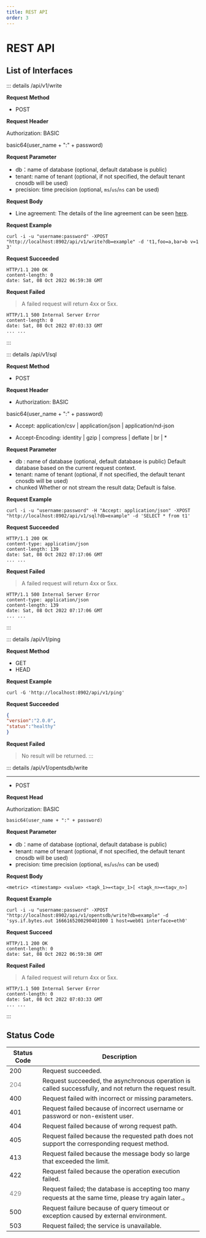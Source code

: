 ```yaml
---
title: REST API
order: 3
---
```


# REST API

## **List of Interfaces**

::: details /api/v1/write

**Request Method**

- POST

**Request Header**

Authorization: BASIC

basic64(user_name + ":" + password)

**Request Parameter**

- db：name of database (optional, default database is public)
- tenant: name of tenant (optional, if not specified, the default tenant cnosdb will be used)
- precision: time precision (optional, `ms`/`us`/`ns` can be used)

**Request Body**

- Line agreement: The details of the line agreement can be seen [here](https://docs.influxdata.com/influxdb/v1.8/write_protocols/line_protocol_tutorial/).

**Request Example**

```shell
curl -i -u "username:password" -XPOST "http://localhost:8902/api/v1/write?db=example" -d 't1,foo=a,bar=b v=1 3'
```

**Request Succeeded**

```shell
HTTP/1.1 200 OK
content-length: 0
date: Sat, 08 Oct 2022 06:59:38 GMT
```

**Request Failed**

> A failed request will return 4xx or 5xx.
```
HTTP/1.1 500 Internal Server Error
content-length: 0
date: Sat, 08 Oct 2022 07:03:33 GMT
... ...
```
:::

::: details /api/v1/sql

**Request Method**

- POST

**Request Header**

- Authorization: BASIC

basic64(user_name + ":" + password)

- Accept: application/csv | application/json | application/nd-json

- Accept-Encoding: identity | gzip | compress | deflate | br | *

**Request Parameter**

- db : name of database (optional, default database is public)
  Default database based on the current request context.
- tenant: name of tenant (optional, if not specified, the default tenant cnosdb will be used)
- chunked
  Whether or not stream the result data; Default is false.

**Request Example**

```shell
curl -i -u "username:password" -H "Accept: application/json" -XPOST "http://localhost:8902/api/v1/sql?db=example" -d 'SELECT * from t1'
```

**Request Succeeded**

```shell
HTTP/1.1 200 OK
content-type: application/json
content-length: 139
date: Sat, 08 Oct 2022 07:17:06 GMT
... ...
```

**Request Failed**

> A failed request will return 4xx or 5xx.
> 
```shell
HTTP/1.1 500 Internal Server Error
content-type: application/json
content-length: 139
date: Sat, 08 Oct 2022 07:17:06 GMT
... ...
```
:::

::: details /api/v1/ping

**Request Method**

- GET
- HEAD

**Request Example**

```shell
curl -G 'http://localhost:8902/api/v1/ping'
```

**Request Succeeded**

```json
{
"version":"2.0.0",
"status":"healthy"
}
```
**Request Failed**

> No result will be returned.
:::

::: details /api/v1/opentsdb/write

****

- POST

**Request Head**

Authorization: BASIC

    basic64(user_name + ":" + password)

**Request Parameter**

- db：name of database (optional, default database is public)
- tenant: name of tenant (optional, if not specified, the default tenant cnosdb will be used)
- precision: time precision (optional, `ms`/`us`/`ns` can be used)

**Request Body**

```
<metric> <timestamp> <value> <tagk_1>=<tagv_1>[ <tagk_n>=<tagv_n>]
```

**Request Example**

```shell
curl -i -u "username:password" -XPOST "http://localhost:8902/api/v1/opentsdb/write?db=example" -d 'sys.if.bytes.out 1666165200290401000 1 host=web01 interface=eth0'
```

**Request Succeed**

```shell
HTTP/1.1 200 OK
content-length: 0
date: Sat, 08 Oct 2022 06:59:38 GMT
```

**Request Failed**

> A failed request will return 4xx or 5xx.
```shell
HTTP/1.1 500 Internal Server Error
content-length: 0
date: Sat, 08 Oct 2022 07:03:33 GMT
... ...
```
:::

## Status Code

| Status Code                           | Description                                                                                              |
|---------------------------------------|----------------------------------------------------------------------------------------------------------|
| 200                                   | Request succeeded.                                                                                       |
| <span style="color: grey;">204</span> | Request succeeded, the asynchronous operation is called successfully, and not return the request result. |
| 400                                   | Request failed with incorrect or missing parameters.                                                     |
| 401                                   | Request failed because of incorrect username or password or non-existent user.                           |
| 404                                   | Request failed because of wrong request path.                                                            |
| 405                                   | Request failed because the requested path does not support the corresponding request method.             |
| 413                                   | Request failed because the message body so large that exceeded the limit.                                |
| 422                                   | Request failed because the operation execution failed.                                                   |
| <span style="color: grey;">429</span> | Request failed; the database is accepting too many requests at the same time, please try again later.。   |
| 500                                   | Request failure because of query timeout or exception caused by external environment.                    |
| 503                                   | Request failed; the service is unavailable.                                                              |